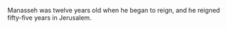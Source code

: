 Manasseh was twelve years old when he began to reign, and he reigned fifty-five years in Jerusalem.
